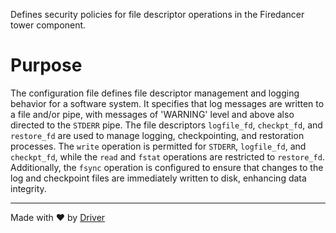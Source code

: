 <!--------------------------------------------------------------------------------->
<!-- IMPORTANT: This file is auto-generated by Driver (https://driver.ai). -------->
<!-- Manual edits may be overwritten on future commits. --------------------------->
<!--------------------------------------------------------------------------------->

Defines security policies for file descriptor operations in the Firedancer tower component.

# Purpose
The configuration file defines file descriptor management and logging behavior for a software system. It specifies that log messages are written to a file and/or pipe, with messages of 'WARNING' level and above also directed to the `STDERR` pipe. The file descriptors `logfile_fd`, `checkpt_fd`, and `restore_fd` are used to manage logging, checkpointing, and restoration processes. The `write` operation is permitted for `STDERR`, `logfile_fd`, and `checkpt_fd`, while the `read` and `fstat` operations are restricted to `restore_fd`. Additionally, the `fsync` operation is configured to ensure that changes to the log and checkpoint files are immediately written to disk, enhancing data integrity.

---
Made with ❤️ by [Driver](https://www.driver.ai/)